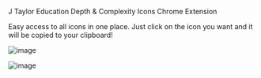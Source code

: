 J Taylor Education 
Depth & Complexity Icons Chrome Extension

Easy access to all icons in one place. Just click on the icon you want and it will be copied to your clipboard!

![image](https://user-images.githubusercontent.com/60448259/104136146-46c58580-5349-11eb-95ef-b79592ee86d9.png)

![image](https://github.com/R2DEV0/Depth_Complexity_Chrome_Extension/blob/main/chrome_extension%20-%2020k%2B%20users.png)
